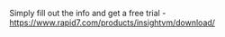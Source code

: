 Simply fill out the info and get a free trial - https://www.rapid7.com/products/insightvm/download/

